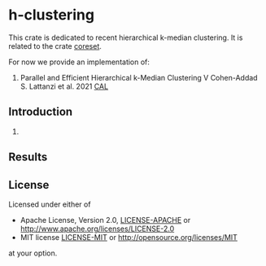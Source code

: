 # h-clustering

This crate is dedicated to recent hierarchical k-median clustering. It is related to the crate [coreset](https://crates.io/crates/hnsw_rs).

For now we provide an implementation of:

1) Parallel and Efficient Hierarchical k-Median Clustering 
  V Cohen-Addad S. Lattanzi et al. 2021 [CAL](https://dl.acm.org/doi/10.5555/3540261.3541816)


## Introduction

1) 
## Results

## License

Licensed under either of

* Apache License, Version 2.0, [LICENSE-APACHE](LICENSE-APACHE) or <http://www.apache.org/licenses/LICENSE-2.0>
* MIT license [LICENSE-MIT](LICENSE-MIT) or <http://opensource.org/licenses/MIT>

at your option.
